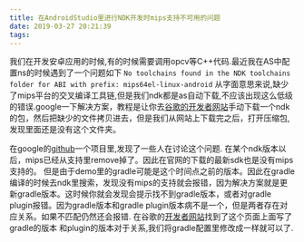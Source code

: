```yaml
---
title: 在AndroidStudio里进行NDK开发时mips支持不可用的问题
date: 2019-03-27 20:21:39
tags:
---
```


我们在开发安卓应用的时候,有的时候需要调用opcv等C++代码.最近我在AS中配置ns的时候遇到了一个问题如下
`No toolchains found in the NDK toolchains folder for ABI with prefix: mips64el-linux-android`
从字面意思来说,缺少了mips平台的交叉编译工具链,但是我们ndk都是as自动下载,不应该出现这么低级的错误.google一下解决方案，教程是让你去[谷歌的开发者网站](https://developer.android.com/ndk/downloads/?hl=zh-en)手动下载一个ndk的包，然后把缺少的文件拷贝进去，但是我们从网站上下载完之后，打开压缩包,发现里面还是没有这个文件夹。

在google的[github](https://github.com/google/filament/issues/15)一个项目里,发现了一些人在讨论这个问题. 在某个ndk版本以后，mips已经从支持里remove掉了。因此在官网的下载的最新sdk也是没有mips支持的。 但是由于demo里的gradle可能是这个时间点之前的版本。因此在gradle编译的时候去ndk里搜索，发现没有mips的支持就会报错，因为解决方案就是更新gradle版本。这时候你就会发现会提示找不到gradle版本，或者对gradle plugin报错。因为gradle版本和gradle plugin版本病不是一个，但是两者存在对应关系。如果不匹配仍然还会报错. 在谷歌的[开发者网站](https://developer.android.com/studio/releases/gradle-plugin.html#updating-gradle)找到了这个页面上面写了gradle的版本 和plugin的版本对于关系,我们将gradle配置里修改成一样就可以了.

